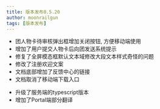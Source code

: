 ```yaml
---
title: 版本发布0.5.20
author: moonrailgun
tags: [版本发布]
---
```


- 团人物卡待审核弹出框增加关闭按钮, 方便移动端使用
- 增加了用户提交人物卡后向团发送系统提示
- 修复了全屏模态框默认文本域修改大段文本样式奇怪的问题
- 修改了注册欢迎文案
- 文档底部增加了反馈中心的链接
- 文档取消了移动端下载入口

<!--truncate-->

- 升级了服务端的typescript版本
- 增加了Portal端部分翻译
